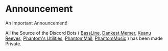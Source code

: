 # Announcement
An Important Announcement!


All the Source of the Discord Bots ( [BassLine](https://dsc.gg/phantom), [Dankest Memer](https://dsc.gg/phantom), [Keanu Reeves](https://dsc.gg/phantom), [Phantom's Utilities](https://dsc.gg/phantom), [PhantomMail](https://dsc.gg/phantom), [PhantomMusic](https://dsc.gg/phantom) ) has been made Private.
